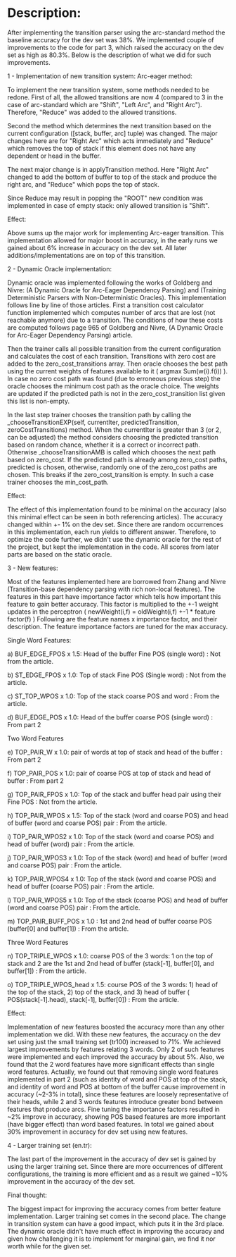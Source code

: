 # Description:

After implementing the transition parser using the arc-standard method the baseline accuracy for the dev set was 38%. We implemented couple of improvements to the code for part 3, which raised the accuracy on the dev set as high as 80.3%. Below is the description of what we did for such improvements.

1 - Implementation of new transition system: Arc-eager method:

To implement the new transition system, some methods needed to be redone. First of all, the allowed transitions are now 4 (compared to 3 in the case of arc-standard which are "Shift", "Left Arc", and "Right Arc"). Therefore, "Reduce" was added to the allowed transitions. 

Second the method which determines the next transition based on the current configuration ([stack, buffer, arc] tuple) was changed. The major changes here are for "Right Arc" which acts immediately and "Reduce" which removes the top of stack if this element does not have any dependent or head in the buffer.

The next major change is in applyTransition method. Here "Right Arc" changed to add the bottom of buffer to top of the stack and produce the right arc, and "Reduce" which pops the top of stack.

Since Reduce may result in popping the "ROOT" new condition was implemented in case of empty stack: only allowed transition is "Shift".

Effect:

Above sums up the major work for implementing Arc-eager transition. This implementation allowed for major boost in accuracy, in the early runs we gained about 6% increase in accuracy on the dev set. All later additions/implementations are on top of this transition.

2 - Dynamic Oracle implementation:

Dynamic oracle was implemented following the works of Goldberg and Nivre: (A Dynamic Oracle for Arc-Eager Dependency Parsing) and (Training Deterministic Parsers with Non-Deterministic Oracles). This implementation follows line by line of those articles.
First a transition cost calculator function implemented which computes number of arcs that are lost (not reachable anymore) due to a transition. The conditions of how these costs are computed follows page 965 of Goldberg and Nivre, (A Dynamic Oracle for Arc-Eager Dependency Parsing) article.

Then the trainer calls all possible transition from the current configuration and calculates the cost of each transition. Transitions with zero cost are added to the zero_cost_transitions array. Then oracle chooses the best path using the current weights of features available to it ( argmax Sum(w(i).f(i)) ). In case no zero cost path was found (due to erroneous previous step) the oracle chooses the minimum cost path  as the oracle choice. The weights are updated if the predicted path is not in the zero_cost_transition list given this list is non-empty.

In the last step trainer chooses the transition path by calling the _chooseTransitionEXP(self, currentIter, predictedTransition, zeroCostTransitions) method. When the currentIter is greater than 3 (or 2, can be adjusted) the method considers choosing the predicted transition based on random chance, whether it is a correct or incorrect path. Otherwise _chooseTransitionAMB is called which chooses the next path based on zero_cost. If the predicted path is already among zero_cost paths, predicted is chosen, otherwise, randomly one of the zero_cost paths are chosen. This breaks if the zero_cost_transition is empty. In such a case trainer chooses the min_cost_path.

Effect:

The effect of this implementation found to be minimal on the accuracy (also this minimal effect can be seen in both referencing articles). The accuracy changed within +- 1% on the dev set. Since there are random occurrences in this implementation, each run yields to different answer. Therefore, to optimize the code further, we didn't use the dynamic oracle for the rest of the project, but kept the implementation in the code. All scores from later parts are based on the static oracle.

3 - New features:

Most of the features implemented here are borrowed from Zhang and Nivre (Transition-base dependency parsing with rich non-local features). The features in this part have importance factor which tells how important this feature to gain better accuracy. This factor is multiplied to the +-1 weight updates in the perceptron ( newWeight(i,f) = oldWeight(i,f) +-1 * feature factor(f) )
Following are the feature names x importance factor, and their description. The feature importance factors are tuned for the max accuracy.

Single Word Features:

a) BUF_EDGE_FPOS x 1.5: Head of the buffer Fine POS (single word) : Not from the article.

b) ST_EDGE_FPOS x 1.0: Top of stack Fine POS (Single word) : Not from the article.

c) ST_TOP_WPOS x 1.0: Top of the stack coarse POS and word : From the article.

d) BUF_EDGE_POS x 1.0: Head of the buffer coarse POS (single word) : From part 2

Two Word Features

e) TOP_PAIR_W x 1.0: pair of words at top of stack and head of the buffer : From part 2

f) TOP_PAIR_POS x 1.0: pair of coarse POS at top of stack and head of buffer : From part 2

g) TOP_PAIR_FPOS x 1.0: Top of the stack and buffer head pair using their Fine POS : Not from the article.

h) TOP_PAIR_WPOS x 1.5: Top of the stack (word and coarse POS) and head of buffer (word and coarse POS) pair : From the article. 

i) TOP_PAIR_WPOS2 x 1.0: Top of the stack (word and coarse POS) and head of buffer (word) pair : From the article. 

j) TOP_PAIR_WPOS3 x 1.0: Top of the stack (word) and head of buffer (word and coarse POS) pair : From the article. 

k) TOP_PAIR_WPOS4 x 1.0: Top of the stack (word and coarse POS) and head of buffer (coarse POS) pair : From the article. 

l) TOP_PAIR_WPOS5 x 1.0: Top of the stack (coarse POS) and head of buffer (word and coarse POS) pair : From the article. 

m) TOP_PAIR_BUFF_POS x 1.0 : 1st and 2nd head of buffer coarse POS (buffer[0] and buffer[1]) : From the article.

Three Word Features

n) TOP_TRIPLE_WPOS x 1.0: coarse POS of the 3 words: 1 on the top of stack and 2 are the 1st and 2nd head of buffer (stack[-1], buffer[0], and buffer[1]) : From the article.

o) TOP_TRIPLE_WPOS_head x 1.5: course POS of the 3 words: 1) head of the top of the stack, 2) top of the stack, and 3) head of buffer ( POS(stack[-1].head), stack[-1], buffer[0]) : From the article.

Effect:

Implementation of new features boosted the accuracy more than any other implementation we did. With these new features, the accuracy on the dev set using just the small training set (tr100) increased to 71%. We achieved largest improvements by features relating 3 words. Only 2 of such features were implemented and each improved the accuracy by about 5%. Also, we found that the 2 word features have more significant effects than single word features. Actually, we found out that removing single word features implemented in part 2 (such as identity of word and POS at top of the stack, and identity of word and POS at bottom of the buffer cause improvement in accuracy (~2-3% in total), since these features are loosely representative of their heads, while 2 and 3 words features introduce greater bond between features that produce arcs. Fine tuning the importance factors resulted in ~2% improve in accuracy, showing POS based features are more important (have bigger effect) than word based features.
In total we gained about 30% improvement in accuracy for dev set using new features.

4 - Larger training set (en.tr):

The last part of the improvement in the accuracy of dev set is gained by using the larger training set. Since there are more occurrences of different configurations, the training is more efficient and as a result we gained ~10% improvement in the accuracy of the dev set.

Final thought:

The biggest impact for improving the accuracy comes from better feature implementation. Larger training set comes in the second place. The change in transition system can have a good impact, which puts it in the 3rd place. The dynamic oracle didn't have much effect in improving the accuracy and given how challenging it is to implement for marginal gain, we find it nor worth while for the given set.
